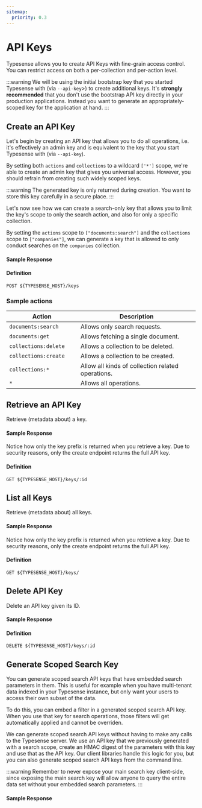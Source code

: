 ```yaml
---
sitemap:
  priority: 0.3
---
```


# API Keys
Typesense allows you to create API Keys with fine-grain access control. You can restrict access on both a per-collection and per-action level.

:::warning
We will be using the initial bootstrap key that you started Typesense with (via `--api-key`>) to create additional keys. It's **strongly recommended** that you don't use the bootstrap API key directly in your production applications. Instead you want to generate an appropriately-scoped key for the application at hand.
:::

## Create an API Key
Let's begin by creating an API key that allows you to do all operations, i.e. it's effectively an admin key and is equivalent to the key that you start Typesense with (via `--api-key`).

<Tabs :tabs="['JavaScript','PHP','Python','Ruby','Shell']">
  <template v-slot:JavaScript>

```js
key = client.keys().create({
  'description': 'Admin key.',
  'actions': ['*'],
  'collections': ['*']
})
```

  </template>

  <template v-slot:PHP>

```php
$key = $client->keys->create([
  'description' => 'Admin key.',
  'actions' => ['*'],
  'collections' => ['*']
])
```

  </template>
  <template v-slot:Python>

```py
key = client.keys.create({
  "description": "Admin key.",
  "actions": ["*"],
  "collections": ["*"]
})

```

  </template>
  <template v-slot:Ruby>

```rb
key = client.keys.create({
  'description' => 'Admin key.',
  'actions' => ['*'],
  'collections' => ['*']
})

```

  </template>
  <template v-slot:Shell>

```bash
curl 'http://localhost:8108/keys' -X POST -H "X-TYPESENSE-API-KEY: ${TYPESENSE_API_KEY}" \
-H 'Content-Type: application/json' \
-d '{"description":"Admin key.","actions": ["*"], "collections": ["*"]}'
```

  </template>
</Tabs>

By setting both `actions` and `collections` to a wildcard `['*']` scope, we're able to create an admin key that gives you universal access. However, you should refrain from creating such widely scoped keys.

:::warning
The generated key is only returned during creation. You want to store this key carefully in a secure place.
:::

Let's now see how we can create a search-only key that allows you to limit the key's scope to only the search action, and also for only a specific collection.

<Tabs :tabs="['JavaScript','PHP','Python','Ruby','Shell']">
  <template v-slot:JavaScript>

```js
client.keys().create({
  'description': 'Admin key.',
  'actions': ['documents:search'],
  'collections': ['companies']
})
```

  </template>

  <template v-slot:PHP>

```php
$client->keys->create([
  'description' => 'Search-only companies key.',
  'actions' => ['documents:search'],
  'collections' => ['companies']
])
```

  </template>
  <template v-slot:Python>

```py
client.keys.create({
  "description": "Search-only companies key.",
  "actions": ["documents:search"],
  "collections": ["companies"]
})
```

  </template>
  <template v-slot:Ruby>

```rb
client.keys.create({
  'description' => 'Search-only companies key.',
  'actions' => ['documents:search'],
  'collections' => ['companies']
})
```

  </template>
  <template v-slot:Shell>

```bash
curl 'http://localhost:8108/keys' -X POST -H "X-TYPESENSE-API-KEY: ${TYPESENSE_API_KEY}" \
-H 'Content-Type: application/json' \
-d '{"description":"Search-only companies key.","actions": ["documents:search"], "collections": ["companies"]}'
```

  </template>
</Tabs>

By setting the `actions` scope to `["documents:search"]` and the `collections` scope to `["companies"]`, we can generate a key that is allowed to only conduct searches on the `companies` collection.

#### Sample Response

<Tabs :tabs="['JSON']">
  <template v-slot:JSON>

```json
{
  "actions": [
    "*"
  ],
  "collections": [
    "*"
  ],
  "description": "Admin key.",
  "id": 1,
  "value": "k8pX5hD0793d8YQC5aD1aEPd7VleSuGP"
}
```

  </template>
</Tabs>

#### Definition
`POST ${TYPESENSE_HOST}/keys`

### Sample actions

| Action         | Description |
| -------------- | ----------- |
|`documents:search	`|Allows only search requests.|
|`documents:get	`|Allows fetching a single document.|
|`collections:delete	`|Allows a collection to be deleted.|
|`collections:create	`|Allows a collection to be created.|
|`collections:*	`|Allow all kinds of collection related operations.|
|`*	`|Allows all operations.|


## Retrieve an API Key
Retrieve (metadata about) a key.

<Tabs :tabs="['JavaScript','PHP','Python','Ruby','Shell']">
  <template v-slot:JavaScript>

```js
key = client.keys(1).retrieve()
```

  </template>

  <template v-slot:PHP>

```php
$key = $client->keys[1]->retrieve()

```

  </template>
  <template v-slot:Python>

```py
key = client.keys[1].retrieve()
```

  </template>
  <template v-slot:Ruby>

```rb
key = client.keys[1].retrieve
```

  </template>
  <template v-slot:Shell>

```bash
curl 'http://localhost:8108/keys/1' -X GET -H "X-TYPESENSE-API-KEY: ${TYPESENSE_API_KEY}"
```

  </template>
</Tabs>

#### Sample Response

<Tabs :tabs="['JSON']">
  <template v-slot:JSON>

```json
{
  "actions": [ "documents:search" ],
  "collections": [ "*" ],
  "description": "Search-only key.",
  "id": 1,
  "value_prefix": "vxpx"
}
```

  </template>
</Tabs>

Notice how only the key prefix is returned when you retrieve a key. Due to security reasons, only the create endpoint returns the full API key.

#### Definition
`GET ${TYPESENSE_HOST}/keys/:id`

## List all Keys
Retrieve (metadata about) all keys.

<Tabs :tabs="['JavaScript','PHP','Python','Ruby','Shell']">
  <template v-slot:JavaScript>

```js
client.keys().retrieve()
```

  </template>

  <template v-slot:PHP>

```php
$client->keys->retrieve()
```

  </template>
  <template v-slot:Python>

```py
client.keys.retrieve()
```

  </template>
  <template v-slot:Ruby>

```rb
client.keys.retrieve
```

  </template>
  <template v-slot:Shell>

```bash
curl 'http://localhost:8108/keys' -X GET -H "X-TYPESENSE-API-KEY: ${TYPESENSE_API_KEY}"
```

  </template>
</Tabs>

#### Sample Response

<Tabs :tabs="['JSON']">
  <template v-slot:JSON>

```json
{
  "keys": [
    {
      "actions": [
        "documents:search"
      ],
      "collections": [
        "users"
      ],
      "description": "Search-only key.",
      "id": 1,
      "value_prefix": "iKBT"
    },
    {
      "actions": [
        "documents:search"
      ],
      "collections": [
        "users"
      ],
      "description": "Search-only key.",
      "id": 2,
      "value_prefix": "wst8"
    }
  ]
}
```

  </template>
</Tabs>

Notice how only the key prefix is returned when you retrieve a key. Due to security reasons, only the create endpoint returns the full API key.

#### Definition
`GET ${TYPESENSE_HOST}/keys/`

## Delete API Key
Delete an API key given its ID.

<Tabs :tabs="['JavaScript','PHP','Python','Ruby','Shell']">
  <template v-slot:JavaScript>

```js
key = client.keys(1).delete()
```

  </template>

  <template v-slot:PHP>

```php
key = client.keys(1).delete()
```

  </template>
  <template v-slot:Python>

```py
key = client.keys[1].delete()
```

  </template>
  <template v-slot:Ruby>

```rb
key = client.keys[1].delete()
```

  </template>
  <template v-slot:Shell>

```bash
curl 'http://localhost:8108/keys/1' -X DELETE -H "X-TYPESENSE-API-KEY: ${TYPESENSE_API_KEY}"
```

  </template>
</Tabs>

#### Sample Response

<Tabs :tabs="['JSON']">
  <template v-slot:JSON>

```json
{
  "id": 1
}
```

  </template>
</Tabs>

#### Definition
`DELETE ${TYPESENSE_HOST}/keys/:id`

## Generate Scoped Search Key
You can generate scoped search API keys that have embedded search parameters in them. This is useful for example when you have multi-tenant data indexed in your Typesense instance, but only want your users to access their own subset of the data.

To do this, you can embed a filter in a generated scoped search API key. When you use that key for search operations, those filters will get automatically applied and cannot be overriden.

We can generate scoped search API keys without having to make any calls to the Typesense server. We use an API key that we previously generated with a search scope, create an HMAC digest of the parameters with this key and use that as the API key. Our client libraries handle this logic for you, but you can also generate scoped search API keys from the command line.

:::warning
Remember to never expose your main search key client-side, since exposing the main search key will allow anyone to query the entire data set without your embedded search parameters.
:::

<Tabs :tabs="['JavaScript','PHP','Python','Ruby','Shell']">
  <template v-slot:JavaScript>

```js
keyWithSearchPermissions = 'RN23GFr1s6jQ9kgSNg2O7fYcAUXU7127'
client.keys().generateScopedSearchKey(keyWithSearchPermissions, {'filter_by': 'company_id:124')
```

  </template>

  <template v-slot:PHP>

```php
$keyWithSearchPermissions = 'RN23GFr1s6jQ9kgSNg2O7fYcAUXU7127'
$client->keys->generateScopedSearchKey($keyWithSearchPermissions, ['filter_by' => 'company_id:124')
```

  </template>
  <template v-slot:Python>

```py
key_with_search_permissions = 'RN23GFr1s6jQ9kgSNg2O7fYcAUXU7127'
client.keys().generate_scoped_search_key(key_with_search_permissions, {"filter_by": "company_id:124")
```

  </template>
  <template v-slot:Ruby>

```rb
key_with_search_permissions = 'RN23GFr1s6jQ9kgSNg2O7fYcAUXU7127'
client.keys().generate_scoped_search_key(key_with_search_permissions, {'filter_by': 'company_id:124')
```

  </template>
  <template v-slot:Shell>

```bash
KEY_WITH_SEARCH_PERMISSIONS="RN23GFr1s6jQ9kgSNg2O7fYcAUXU7127"
EMBEDDED_SEARCH_PARAMETERS_JSON='{"filter_by":"company_id:124"}'

digest=$(echo -n $EMBEDDED_SEARCH_PARAMETERS_JSON | openssl dgst -sha256 -hmac $KEY_WITH_SEARCH_PERMISSIONS -binary | base64 -w0)

scoped_api_key=$(echo -n "${digest}${KEY_WITH_SEARCH_PERMISSIONS:0:4}${EMBEDDED_SEARCH_PARAMETERS_JSON}" | base64 -w0)

echo $scoped_api_key
```

  </template>
</Tabs>

#### Sample Response

<Tabs :tabs="['JSON']">
  <template v-slot:JSON>

```json
"RDhxa2VKTnBQVkxaVlFIOS9JWDZ2bDdtMU5HL3laa0pab2pTeEUzbFBhZz1STjIzeyJmaWx0ZXJfYnkiOiJjb21wYW55X2lkOjEyNCIsImV4cGlyZXNfYXQiOjE2MTE1OTA0NjV9"

```

  </template>
</Tabs>
